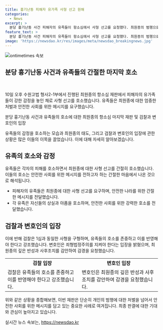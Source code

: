 ```yaml
---
title: 흉기난동 피해자 유가족 사형 선고 원해
categories:
  - News
excerpt: >
  분당 흉기난동 사건 피해자의 유족들이 항소심에서 사형 선고를 요청했다. 최원종의 범행으로 희생한 가족은 사형을 통해 안전한 나라를 만들고자 호소했으며, 유족들의 진술은 판사들 눈시울을 붉혔다. 검찰은 1심과 같은 사형을 구형하고 변호인은 사형을 피하려는 의지를 밝혔다. 최원종은 용서를 구하며 짧게 말한 뒤 인사했다. 2019년 분당 흉기난동으로 2명 사망, 12명 중상을 입힌 혐의로 재판에 넘겨졌다.
feature_text: >
  분당 흉기난동 사건 피해자의 유족들이 항소심에서 사형 선고를 요청했다. 최원종의 범행으로 희생한 가족은 사형을 통해 안전한 나라를 만들고자 호소했으며, 유족들의 진술은 판사들 눈시울을 붉혔다. 검찰은 1심과 같은 사형을 구형하고 변호인은 사형을 피하려는 의지를 밝혔다. 최원종은 용서를 구하며 짧게 말한 뒤 인사했다. 2019년 분당 흉기난동으로 2명 사망, 12명 중상을 입힌 혐의로 재판에 넘겨졌다.
image: 'https://newsdao.kr/res/images/meta/newsdao_breakingnews.jpg'
---
```


<p><img src="https://newsdao.kr/res/images/meta/newsdao_breakingnews.jpg" alt="ontimetimes 속보" /></p>

<h2 data-ke-size="size26">분당 흉기난동 사건과 유족들의 간절한 마지막 호소</h2>

<p>​</p>

<p>10일 오후 수원고법 형사2-1부에서 진행된 최원종의 항소심 재판에서 피해자의 유가족들이 강한 감정을 놓인 채로 사형 선고를 호소했습니다. 유족들은 최원종에 대한 엄중한 처벌과 안전한 사회를 위한 메시지를 요구했습니다.</p>

<p data-ke-size="size16">분당 흉기난동 사건과 유족들의 호소에 대한 최원종의 항소심 마지막 재판 및 검찰과 변호인의 입장</p>

<p>유족들의 감정을 호소하는 모습과 최원종의 태도, 그리고 검찰과 변호인의 입장에 관한 상황은 많은 이들의 이목을 끌었습니다. 이에 대해 자세히 알아보겠습니다.</p>

<h2 data-ke-size="size26">유족의 호소와 감정</h2>

<p>유족들은 각자의 피해를 호소하면서 최원종에 대한 사형 선고를 간절히 호소했습니다. 이들의 호소는 안전한 사회를 위한 메시지를 전하고자 하는 간절한 마음에서 나온 것으로 해석됩니다.</p>

<ul>
  <li>피해자의 유족들은 최원종에 대한 사형 선고를 요구하며, 안전한 나라를 위한 간절한 메시지를 전달했습니다.</li>
  <li>각 유족은 자신들의 상실과 아픔을 호소하며, 안전한 사회를 위한 강력한 호소를 전달했습니다.</li>
</ul>

<h2 data-ke-size="size26">검찰과 변호인의 입장</h2>

<p>이에 반해 검찰은 1심과 동일한 사형을 구형하며, 유족들의 호소를 존중하고 이를 반영해야 한다고 강조했습니다. 변호인은 죄형법정주의를 지켜야 한다는 입장을 밝혔으며, 최원종의 깊은 반성과 사후조치를 감안하여 감경을 요청했습니다.</p>

<table>
    <tr>
        <td style="text-align: center; height: 17px;"><b>검찰 입장</b></td>
        <td style="text-align: center; height: 17px;"><b>변호인 입장</b></td>
    </tr>
    <tr>
        <td>검찰은 유족들의 호소를 존중하고 이를 반영해야 한다고 강조했습니다.</td>
        <td>변호인은 최원종의 깊은 반성과 사후조치를 감안하여 감경을 요청했습니다.</td>
    </tr>
</table>

<p>위와 같은 상황을 종합해보면, 이번 재판은 단순히 개인의 범행에 대한 처벌을 넘어서 안전한 사회를 위한 메시지를 담고 있는 중요한 사례로 여겨집니다. 최종 판결에 대한 기대와 관심이 높아지고 있습니다.</p>
실시간 뉴스 속보는, <a href="https://newsdao.kr" rel="dofollow">https://newsdao.kr</a>


